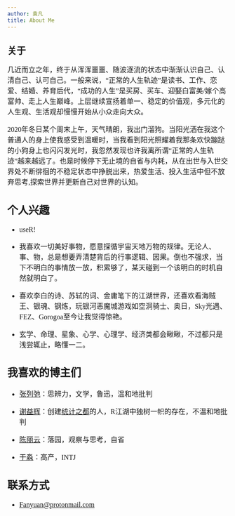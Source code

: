 ```yaml
---
author: 袁凡
title: About Me
---
```


## 关于

<font face="宋体" size=3> 几近而立之年，终于从浑浑噩噩、随波逐流的状态中渐渐认识自己、认清自己、认可自己。一般来说，“正常的人生轨迹”是读书、工作、恋爱、结婚、养育后代，“成功的人生”是买房、买车、迎娶白富美/嫁个高富帅、走上人生巅峰。上层继续宣扬着单一、稳定的价值观，多元化的人生观、生活观却慢慢开始从小众走向大众。

<font face="宋体" size=3> 2020年冬日某个周末上午，天气晴朗，我出门溜狗。当阳光洒在我这个普通人的身上使我感受到温暖时，当我看到阳光照耀着我那条欢快蹦跶的小狗身上也闪闪发光时，我忽然发现也许我离所谓“正常的人生轨迹”越来越远了。也是时候停下无止境的自省与内耗，从在出世与入世交界处不断徘徊的不稳定状态中挣脱出来，热爱生活、投入生活中但不放弃思考,探索世界并更新自己对世界的认知。



## 个人兴趣

+ <font face="宋体" size=3> useR!

+ <font face="宋体" size=3>我喜欢一切美好事物，愿意探循宇宙天地万物的规律。无论人、事、物，总是想要弄清楚背后的行事逻辑、因果。倒也不强求，当下不明白的事情放一放，积累够了，某天碰到一个该明白的时机自然就明白了。

+ <font face="宋体" size=3>喜欢李白的诗、苏轼的词、金庸笔下的江湖世界，还喜欢看海贼王、银魂、钢炼，玩银河恶魔城游戏如空洞骑士、奥日，Sky光遇、FEZ、Gorogoa至今让我觉得惊艳。 

+ <font face="宋体" size=3>玄学、命理、星象、心学、心理学、经济类都会瞅瞅，不过都只是浅尝辄止，略懂一二。



## 我喜欢的博主们 

+ <font face="宋体" size=3>[张列弛](https://www.liechi.org/)：思辨力，文学，鲁迅，温和地批判

+ <font face="宋体" size=3>[谢益辉](https://yihui.org/)：创建[统计之都](https://d.cosx.org/)的人，R江湖中独树一帜的存在，不温和地批判

+ <font face="宋体" size=3>[陈丽云](http://www.loyhome.com/)：落园，观察与思考，自省

+ <font face="宋体" size=3>[于淼](https://yufree.cn/)：高产，INTJ



## 联系方式

+ <font face="宋体" size=3>Fanyuan@protonmail.com



